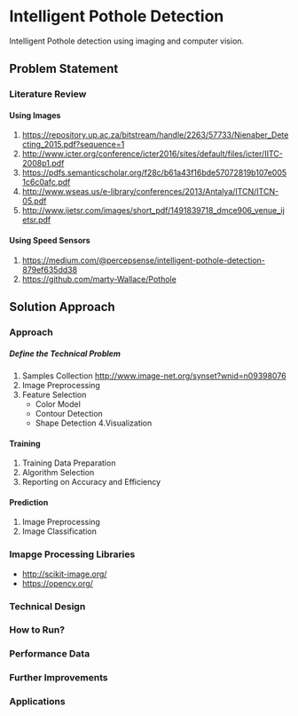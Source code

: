 # Intelligent Pothole Detection 
Intelligent Pothole detection using imaging and computer vision.

## Problem Statement
### Literature Review

#### Using Images
1. https://repository.up.ac.za/bitstream/handle/2263/57733/Nienaber_Detecting_2015.pdf?sequence=1
2. http://www.icter.org/conference/icter2016/sites/default/files/icter/IITC-2008p1.pdf
3. https://pdfs.semanticscholar.org/f28c/b61a43f16bde57072819b107e0051c6c0afc.pdf
4. http://www.wseas.us/e-library/conferences/2013/Antalya/ITCN/ITCN-05.pdf
5. http://www.ijetsr.com/images/short_pdf/1491839718_dmce906_venue_ijetsr.pdf

#### Using Speed Sensors
1. https://medium.com/@percepsense/intelligent-pothole-detection-879ef635dd38
2. https://github.com/marty-Wallace/Pothole

## Solution Approach

### Approach
##### Define the Technical Problem
1. Samples Collection
http://www.image-net.org/synset?wnid=n09398076
2. Image Preprocessing
3. Feature Selection
   - Color Model
   - Contour Detection
   - Shape Detection
4.Visualization

#### Training
1. Training Data Preparation
2. Algorithm Selection
3. Reporting on Accuracy and Efficiency

#### Prediction
1. Image Preprocessing
2. Image Classification


### Imapge Processing Libraries
* http://scikit-image.org/
* https://opencv.org/

### Technical Design

### How to Run?

### Performance Data

### Further Improvements

### Applications




